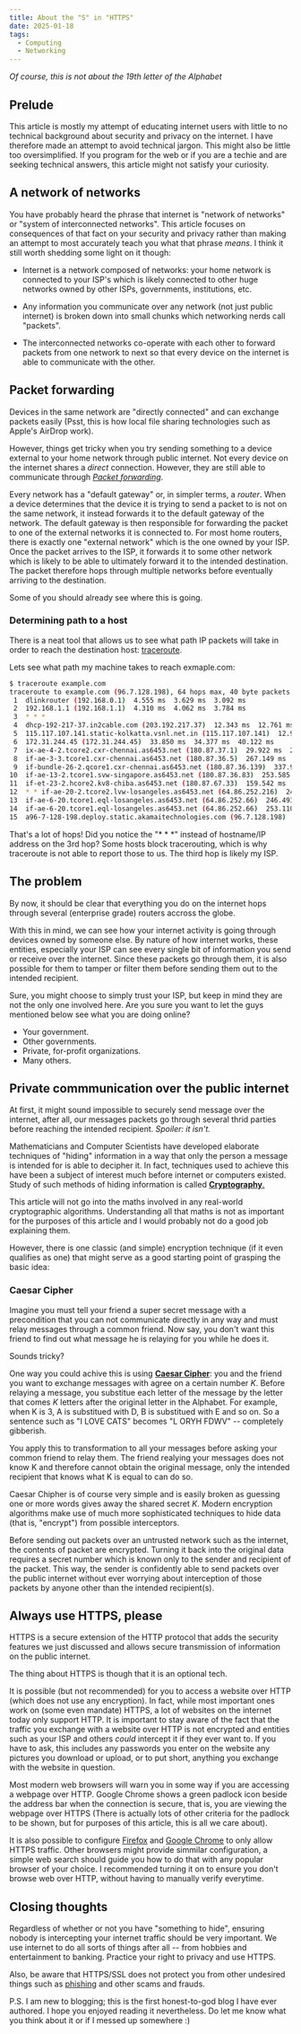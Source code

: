 ```yaml
---
title: About the "S" in "HTTPS"
date: 2025-01-18
tags:
  - Computing
  - Networking
---
```


_Of course, this is not about the 19th letter of the Alphabet_

## Prelude

This article is mostly my attempt of educating internet users with little to no
technical background about security and privacy on the internet. I have therefore
made an attempt to avoid technical jargon. This might also be little too
oversimplified. If you program for the web or if you are a techie and are seeking
technical answers, this article might not satisfy your curiosity.

## A network of networks

You have probably heard the phrase that internet is "network of networks" or "system
of interconnected networks". This article focuses on consequences of that fact on
your security and privacy rather than making an attempt to most accurately teach you
what that phrase _means_. I think it still worth shedding some light on it though:

- Internet is a network composed of networks: your home network is connected to your
  ISP's which is likely connected to other huge networks owned by other ISPs,
  governments, institutions, etc.

- Any information you communicate over any network (not just public internet) is
  broken down into small chunks which networking nerds call "packets".

- The interconnected networks co-operate with each other to forward packets from one
  network to next so that every device on the internet is able to communicate with the
  other.

## Packet forwarding

Devices in the same network are "directly connected" and can exchange packets easily
(Psst, this is how local file sharing technologies such as Apple's AirDrop work).

However, things get tricky when you try sending something to a device external to
your home network through public internet. Not every device on the internet shares
a _direct_ connection. However, they are still able to communicate through [_Packet
forwarding_](https://en.wikipedia.org/wiki/Packet_forwarding).

Every network has a "default gateway" or, in simpler terms, a _router_. When a device
determines that the device it is trying to send a packet to is not on the same
network, it instead forwards it to the default gateway of the network. The default
gateway is then responsible for forwarding the packet to one of the external networks
it is connected to. For most home routers, there is exactly one "external network"
which is the one owned by your ISP. Once the packet arrives to the ISP, it forwards
it to some other network which is likely to be able to ultimately forward it to the
intended destination. The packet therefore hops through multiple networks before
eventually arriving to the destination.

Some of you should already see where this is going.

### Determining path to a host

There is a neat tool that allows us to see what path IP packets will take in order
to reach the destination host:
[traceroute](https://www.man7.org/linux/man-pages/man8/traceroute.8.html).

Lets see what path my machine takes to reach exmaple.com:

```bash
$ traceroute example.com
traceroute to example.com (96.7.128.198), 64 hops max, 40 byte packets
 1  dlinkrouter (192.168.0.1)  4.555 ms  3.629 ms  3.092 ms
 2  192.168.1.1 (192.168.1.1)  4.310 ms  4.062 ms  3.784 ms
 3  * * *
 4  dhcp-192-217-37.in2cable.com (203.192.217.37)  12.343 ms  12.761 ms  12.677 ms
 5  115.117.107.141.static-kolkatta.vsnl.net.in (115.117.107.141)  12.914 ms  12.643 ms  12.784 ms
 6  172.31.244.45 (172.31.244.45)  33.850 ms  34.377 ms  40.122 ms
 7  ix-ae-4-2.tcore2.cxr-chennai.as6453.net (180.87.37.1)  29.922 ms  29.828 ms  29.742 ms
 8  if-ae-3-3.tcore1.cxr-chennai.as6453.net (180.87.36.5)  267.149 ms  268.349 ms  267.468 ms
 9  if-bundle-26-2.qcore1.cxr-chennai.as6453.net (180.87.36.139)  337.977 ms  251.444 ms  252.929 ms
10  if-ae-13-2.tcore1.svw-singapore.as6453.net (180.87.36.83)  253.585 ms  250.924 ms  248.135 ms
11  if-et-23-2.hcore2.kv8-chiba.as6453.net (180.87.67.33)  159.542 ms  150.110 ms  142.057 ms
12  * * if-ae-20-2.tcore2.lvw-losangeles.as6453.net (64.86.252.216)  247.013 ms
13  if-ae-6-20.tcore1.eql-losangeles.as6453.net (64.86.252.66)  246.493 ms *  247.623 ms
14  if-ae-6-20.tcore1.eql-losangeles.as6453.net (64.86.252.66)  253.110 ms  259.297 ms  265.754 ms
15  a96-7-128-198.deploy.static.akamaitechnologies.com (96.7.128.198)  250.428 ms  245.797 ms  264.369 ms
```

That's a lot of hops! Did you notice the "\* \* \*" instead of hostname/IP address on
the 3rd hop? Some hosts block tracerouting, which is why traceroute is not able to
report those to us. The third hop is likely my ISP.

## The problem

By now, it should be clear that everything you do on the internet hops through
several (enterprise grade) routers accross the globe.

With this in mind, we can see how your internet activity is going through devices
owned by someone else. By nature of how internet works, these entities, especially
your ISP can see every single bit of information you send or receive over the
internet. Since these packets go through them, it is also possible for them to tamper
or filter them before sending them out to the intended recipient.

Sure, you might choose to simply trust your ISP, but keep in mind they are not the
only one involved here. Are you sure you want to let the guys mentioned below see
what you are doing online?

- Your government.
- Other governments.
- Private, for-profit organizations.
- Many others.

## Private commmunication over the public internet

At first, it might sound impossible to securely send message over the internet, after
all, our messages packets go through several thrid parties before reaching the
intended recipient. _Spoiler: it isn't._

Mathematicians and Computer Scientists have developed elaborate techniques of "hiding"
information in a way that only the person a message is intended for is able to
decipher it. In fact, techniques used to achieve this have been a subject of interest
much before internet or computers existed. Study of such methods of hiding
information is called [**Cryptography**.](https://en.wikipedia.org/wiki/Cryptography)

This article will not go into the maths involved in any real-world cryptographic
algorithms. Understanding all that maths is not as important for the purposes of
this article and I would probably not do a good job explaining them.

However, there is one classic (and simple) encryption technique (if it even qualifies
as one) that might serve as a good starting point of grasping the basic idea:

### Caesar Cipher

Imagine you must tell your friend a super secret message with a precondition that
you can not communicate directly in any way and must relay messages through a common
friend. Now say, you don't want this friend to find out what message he is relaying
for you while he does it.

Sounds tricky?

One way you could achive this is using
[**Caesar Cipher**](https://en.wikipedia.org/wiki/Caesar_cipher): you and the friend
you want to exchange messages with agree on a certain number _K_. Before relaying a
message, you substitue each letter of the message by the letter that comes _K_ letters
after the original letter in the Alphabet. For example, when K is 3, A is substitued
with D, B is substitued with E and so on. So a sentence such as "I LOVE CATS" becomes
"L ORYH FDWV" -- completely gibberish.

You apply this to transformation to all your messages before asking your common
friend to relay them. The friend realying your messages does not know K and therefore
cannot obtain the original message, only the intended recipient that knows what K is
equal to can do so.

Caesar Chipher is of course very simple and is easily broken as guessing one or more
words gives away the shared secret _K_. Modern encryption algorithms make use of much
more sophisticated techniques to hide data (that is, "encrypt") from possible
interceptors.

Before sending out packets over an untrusted network such as the internet, the
contents of packet are encrypted. Turning it back into the original data requires a
secret number which is known only to the sender and recipient of the packet. This
way, the sender is confidently able to send packets over the public internet without
ever worrying about interception of those packets by anyone other than the intended
recipient(s).

## Always use HTTPS, please

HTTPS is a secure extension of the HTTP protocol that adds the security features we
just discussed and allows secure transmission of information on the public internet.

The thing about HTTPS is though that it is an optional tech.

It is possible (but not recommended) for you to access a website over HTTP (which
does not use any encryption). In fact, while most important ones work on (some even
mandate) HTTPS, a lot of websites on the internet today only support HTTP. It is
important to stay aware of the fact that the traffic you exchange with a website over
HTTP is not encrypted and entities such as your ISP and others _could_ intercept it
if they ever want to. If you have to ask, this includes any passwords you enter on
the website any pictures you download or upload, or to put short, anything you
exchange with the website in question.

Most modern web browsers will warn you in some way if you are accessing a webpage
over HTTP. Google Chrome shows a green padlock icon beside the address bar when the
connection is secure, that is, you are viewing the webpage over HTTPS (There is
actually lots of other criteria for the padlock to be shown, but for purposes of this
article, this is all we care about).

It is also possible to configure
[Firefox](https://support.mozilla.org/en-US/kb/https-only-prefs) and
[Google Chrome](https://support.google.com/chrome/answer/10468685?hl=en&co=GENIE.Platform%3DDesktop#zippy=%2Cturn-on-always-use-secure-connections)
to only allow HTTPS traffic. Other browsers might provide simmilar configuration,
a simple web search should guide you how to do that with any popular browser of your
choice. I recommended turning it on to ensure you don't browse web over HTTP, without
having to manually verify everytime.

## Closing thoughts

Regardless of whether or not you have "something to hide", ensuring nobody is
intercepting your internet traffic should be very important. We use internet to do
all sorts of things after all -- from hobbies and entertainment to banking. Practice
your right to privacy and use HTTPS.

Also, be aware that HTTPS/SSL does not protect you from other undesired things such
as [phishing](https://en.wikipedia.org/wiki/Phishing) and other scams and frauds.

P.S. I am new to blogging; this is the first honest-to-god blog I have ever authored.
I hope you enjoyed reading it nevertheless. Do let me know what you think about it or
if I messed up somewhere :)

